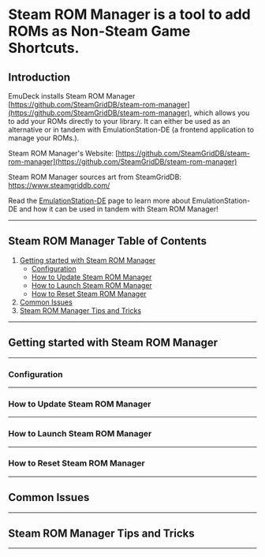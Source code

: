 # Steam ROM Manager is a tool to add ROMs as Non-Steam Game Shortcuts. 

## Introduction

EmuDeck installs Steam ROM Manager [https://github.com/SteamGridDB/steam-rom-manager](https://github.com/SteamGridDB/steam-rom-manager), which allows you to add your ROMs directly to your library.  It can either be used as an alternative or in tandem with EmulationStation-DE (a frontend application to manage your ROMs.).

Steam ROM Manager's Website: [https://github.com/SteamGridDB/steam-rom-manager](https://github.com/SteamGridDB/steam-rom-manager)

Steam ROM Manager sources art from SteamGridDB: [https://www.steamgriddb.com/
](https://www.steamgriddb.com/)

Read the [EmulationStation-DE](../windows/emulationstation-de.md) page to learn more about EmulationStation-DE and how it can be used in tandem with Steam ROM Manager! 

***

## Steam ROM Manager Table of Contents

1. [Getting started with Steam ROM Manager](#getting-started-with-steam-rom-manager)
    - [Configuration](#configuration)
    - [How to Update Steam ROM Manager](#how-to-update-steam-rom-manager)
    - [How to Launch Steam ROM Manager](#how-to-launch-steam-rom-manager)
    - [How to Reset Steam ROM Manager](#how-to-reset-steam-rom-manager) 
2. [Common Issues](#common-issues)
3. [Steam ROM Manager Tips and Tricks](#steam-rom-manager-tips-and-tricks)

***

## Getting started with Steam ROM Manager

***

### Configuration

***

### How to Update Steam ROM Manager

***

### How to Launch Steam ROM Manager

***

### How to Reset Steam ROM Manager

***

## Common Issues

***

## Steam ROM Manager Tips and Tricks

***